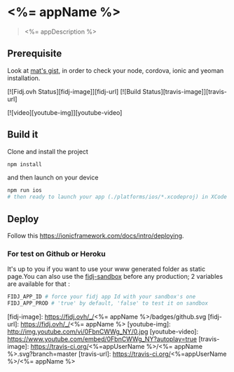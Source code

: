 # <%= appName %>

> <%= appDescription %>

## Prerequisite

Look at [mat's gist](https://gist.github.com/mlefree/2156f66dfb441f107bef157dde56a836),
in order to check your node, cordova, ionic and yeoman installation.

[![Fidj.ovh Status][fidj-image]][fidj-url]
[![Build Status][travis-image]][travis-url]

[![video][youtube-img]][youtube-video]

## Build it

Clone and install the project

```bash
npm install
```

and then launch on your device

```bash
npm run ios
# then ready to launch your app (./platforms/ios/*.xcodeproj) in XCode
```

## Deploy

Follow this https://ionicframework.com/docs/intro/deploying.

### For test on Github or Heroku

It's up to you if you want to use your www generated folder as static page.You can also use the [fidj-sandbox](https://sss) before any production; 2 variables are available for that :

```bash
FIDJ_APP_ID # force your fidj app Id with your sandbox's one
FIDJ_APP_PROD # 'true' by default, 'false' to test it on sandbox
```

[fidj-image]: https://fidj.ovh/_/<%= appName %>/badges/github.svg
[fidj-url]: https://fidj.ovh/_/<%= appName %>
[youtube-img]: http://img.youtube.com/vi/0FbnCWWg_NY/0.jpg
[youtube-video]: https://www.youtube.com/embed/0FbnCWWg_NY?autoplay=true
[travis-image]: https://travis-ci.org/<%=appUserName %>/<%= appName %>.svg?branch=master
[travis-url]: https://travis-ci.org/<%=appUserName %>/<%= appName %>

